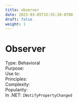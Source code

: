 ```yaml
---
title: observer
date: 2023-03-05T15:55:10-0700
draft: false
weight: 1
---
```


# Observer
Type: Behavioral  
Purpose:  
Use to:  
Principles:  
Complexity:  
Popularity:  
In .NET: `INotifyPropertyChanged`  
